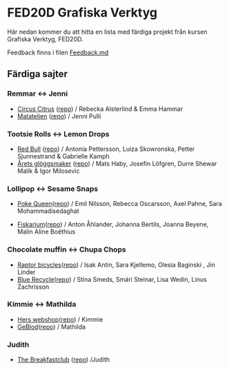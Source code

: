 # FED20D Grafiska Verktyg

Här nedan kommer du att hitta en lista med färdiga projekt från kursen Grafiska Verktyg, FED20D.

Feedback finns i filen [Feedback.md](https://github.com/Medieinstitutet/fed20d-grafiska-verktyg-redovisning/blob/main/Feedback.md)

## Färdiga sajter

### Remmar ↔ Jenni

-   [Circus Citrus](https://rebeckaalsterlind.github.io/circus_citrus/) ([repo](https://github.com/rebeckaalsterlind/circus_citrus)) / Rebecka Alsterlind & Emma Hammar
-   [Matateljen](https://fed20d-matateljen.jennipulli.se/) ([repo](https://github.com/Medieinstitutet/fed20d-grafiska-verktyg-matateljen)) / Jenni Pulli

### Tootsie Rolls ↔ Lemon Drops

-   [Red Bull](https://gabriellekamph.github.io/tootsie-rolls/) ([repo](https://github.com/gabriellekamph/tootsie-rolls)) / Antonia Pettersson, Luiza Skowronska, Petter Sjunnestrand & Gabrielle Kamph
-   [Årets glöggsmaker](https://brave-turing-b1d1be.netlify.app/) ([repo](https://github.com/MatsHaby/GV_Design-Sprint/tree/main/design)) / Mats Haby, Josefin Löfgren, Durre Shewar Malik & Igor Milosevic

### Lollipop ↔ Sesame Snaps

-   [Poke Queen](https://nifty-blackwell-8beed5.netlify.app/)([repo](https://github.com/rebecka-oscarsson/lollipop.git)) / Emil Nilsson, Rebecca Oscarsson, Axel Pahne, Sara Mohammadisedaghat

-   [Fiskarium](https://aahland.github.io/fiskarium/)([repo](https://github.com/aahland/fiskarium)) / Anton Åhlander, Johanna Bertils, Joanna Beyene, Malin Aline Boëthius

### Chocolate muffin ↔ Chupa Chops

-   [Raptor bicycles](https://ant1n.github.io/Chupa-Chups/)([repo](https://github.com/Ant1N/Chupa-Chups)) / Isak Antin, Sara Kjellemo, Olesia Baginski
, Jin Linder
-   [Blue Recycle](https://smaristeinar.github.io/blue-recycle/)([repo](https://github.com/smaristeinar/blue-recycle)) / Stina Smeds, Smári Steinar, Lisa Wedin, Linus Zachrisson

### Kimmie ↔ Mathilda
-   [Hers webshop](https://kimmiich.github.io/Mathildas-webshop/)([repo](https://github.com/Kimmiich/Mathildas-webshop)) / Kimmie
-   [GeBlod](https://mathildap.github.io/GEBLOD/)([repo](https://github.com/Mathildap/GEBLOD.git)) / Mathilda

### Judith
-   [The Breakfastclub](https://jgammelli.github.io/Breakfastclub/) ([repo](https://github.com/JGammelli/Breakfastclub)) /Judith

